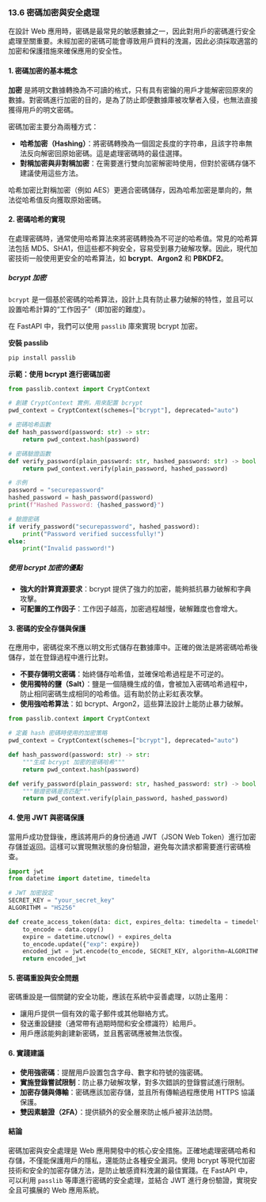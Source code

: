 ### **13.6 密碼加密與安全處理**

在設計 Web 應用時，密碼是最常見的敏感數據之一，因此對用戶的密碼進行安全處理至關重要。未經加密的密碼可能會導致用戶資料的洩漏，因此必須採取適當的加密和保護措施來確保應用的安全性。

#### **1. 密碼加密的基本概念**

**加密** 是將明文數據轉換為不可讀的格式，只有具有密鑰的用戶才能解密回原來的數據。對密碼進行加密的目的，是為了防止即便數據庫被攻擊者入侵，也無法直接獲得用戶的明文密碼。

密碼加密主要分為兩種方式：
- **哈希加密（Hashing）**：將密碼轉換為一個固定長度的字符串，且該字符串無法反向解密回原始密碼。這是處理密碼時的最佳選擇。
- **對稱加密與非對稱加密**：在需要進行雙向加密解密時使用，但對於密碼存儲不建議使用這些方法。

哈希加密比對稱加密（例如 AES）更適合密碼儲存，因為哈希加密是單向的，無法從哈希值反向獲取原始密碼。

#### **2. 密碼哈希的實現**

在處理密碼時，通常使用哈希算法來將密碼轉換為不可逆的哈希值。常見的哈希算法包括 MD5、SHA1，但這些都不夠安全，容易受到暴力破解攻擊。因此，現代加密技術一般使用更安全的哈希算法，如 **bcrypt**、**Argon2** 和 **PBKDF2**。

##### **bcrypt 加密**

`bcrypt` 是一個基於密碼的哈希算法，設計上具有防止暴力破解的特性，並且可以設置哈希計算的“工作因子”（即加密的難度）。

在 FastAPI 中，我們可以使用 `passlib` 庫來實現 bcrypt 加密。

**安裝 passlib**
```bash
pip install passlib
```

**示範：使用 bcrypt 進行密碼加密**

```python
from passlib.context import CryptContext

# 創建 CryptContext 實例，用來配置 bcrypt
pwd_context = CryptContext(schemes=["bcrypt"], deprecated="auto")

# 密碼哈希函數
def hash_password(password: str) -> str:
    return pwd_context.hash(password)

# 密碼驗證函數
def verify_password(plain_password: str, hashed_password: str) -> bool:
    return pwd_context.verify(plain_password, hashed_password)

# 示例
password = "securepassword"
hashed_password = hash_password(password)
print(f"Hashed Password: {hashed_password}")

# 驗證密碼
if verify_password("securepassword", hashed_password):
    print("Password verified successfully!")
else:
    print("Invalid password!")
```

##### **使用 bcrypt 加密的優點**
- **強大的計算資源要求**：bcrypt 提供了強力的加密，能夠抵抗暴力破解和字典攻擊。
- **可配置的工作因子**：工作因子越高，加密過程越慢，破解難度也會增大。

#### **3. 密碼的安全存儲與保護**

在應用中，密碼從來不應以明文形式儲存在數據庫中。正確的做法是將密碼哈希後儲存，並在登錄過程中進行比對。

- **不要存儲明文密碼**：始終儲存哈希值，並確保哈希過程是不可逆的。
- **使用獨特的鹽（Salt）**：鹽是一個隨機生成的值，會被加入密碼哈希過程中，防止相同密碼生成相同的哈希值。這有助於防止彩虹表攻擊。
- **使用強哈希算法**：如 bcrypt、Argon2，這些算法設計上能防止暴力破解。

```python
from passlib.context import CryptContext

# 定義 hash 密碼時使用的加密策略
pwd_context = CryptContext(schemes=["bcrypt"], deprecated="auto")

def hash_password(password: str) -> str:
    """生成 bcrypt 加密的密碼哈希"""
    return pwd_context.hash(password)

def verify_password(plain_password: str, hashed_password: str) -> bool:
    """驗證密碼是否匹配"""
    return pwd_context.verify(plain_password, hashed_password)
```

#### **4. 使用 JWT 與密碼保護**

當用戶成功登錄後，應該將用戶的身份通過 JWT（JSON Web Token）進行加密存儲並返回。這樣可以實現無狀態的身份驗證，避免每次請求都需要進行密碼檢查。

```python
import jwt
from datetime import datetime, timedelta

# JWT 加密設定
SECRET_KEY = "your_secret_key"
ALGORITHM = "HS256"

def create_access_token(data: dict, expires_delta: timedelta = timedelta(minutes=15)) -> str:
    to_encode = data.copy()
    expire = datetime.utcnow() + expires_delta
    to_encode.update({"exp": expire})
    encoded_jwt = jwt.encode(to_encode, SECRET_KEY, algorithm=ALGORITHM)
    return encoded_jwt
```

#### **5. 密碼重設與安全問題**

密碼重設是一個關鍵的安全功能，應該在系統中妥善處理，以防止濫用：
- 讓用戶提供一個有效的電子郵件或其他聯絡方式。
- 發送重設鏈接（通常帶有過期時間和安全標識符）給用戶。
- 用戶應該能夠創建新密碼，並且舊密碼應被無法恢復。

#### **6. 實踐建議**

- **使用強密碼**：提醒用戶設置包含字母、數字和符號的強密碼。
- **實施登錄嘗試限制**：防止暴力破解攻擊，對多次錯誤的登錄嘗試進行限制。
- **加密存儲與傳輸**：密碼應該加密存儲，並且所有傳輸過程應使用 HTTPS 協議保護。
- **雙因素驗證（2FA）**：提供額外的安全層來防止帳戶被非法訪問。

#### **結論**

密碼加密與安全處理是 Web 應用開發中的核心安全措施。正確地處理密碼哈希和存儲，不僅能保護用戶的隱私，還能防止各種安全漏洞。使用 bcrypt 等現代加密技術和安全的加密存儲方法，是防止敏感資料洩漏的最佳實踐。在 FastAPI 中，可以利用 `passlib` 等庫進行密碼的安全處理，並結合 JWT 進行身份驗證，實現安全且可擴展的 Web 應用系統。